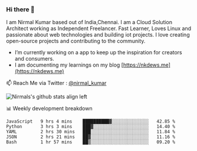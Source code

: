 ### Hi there 👋

 I am Nirmal Kumar based out of India,Chennai. I am a Cloud Solution Architect working as Independent Freelancer. Fast Learner, Loves Linux and passionate about web technologies and building iot projects. I love creating open-source projects and contributing to the community.

- I’m currently working on a app to keep up the inspiration for creators and consumers.
- I am documenting my learnings on my blog [https://nkdews.me](https://nkdews.me)

📫 Reach Me via  Twitter : [@nirmal_kumar](https://twitter.com/nirmal_kumar)

![Nirmals's github stats align left](https://github-readme-stats.vercel.app/api?username=nk-gears&show_icons=true)


📊 Weekly development breakdown

<!--START_SECTION:waka-->
```text
JavaScript   9 hrs 4 mins    ██████████▓░░░░░░░░░░░░░░   42.85 % 
Python       3 hrs 3 mins    ███▓░░░░░░░░░░░░░░░░░░░░░   14.40 % 
YAML         2 hrs 30 mins   ███░░░░░░░░░░░░░░░░░░░░░░   11.84 % 
JSON         2 hrs 21 mins   ██▓░░░░░░░░░░░░░░░░░░░░░░   11.16 % 
Bash         1 hr 57 mins    ██▒░░░░░░░░░░░░░░░░░░░░░░   09.20 % 
```
<!--END_SECTION:waka-->



